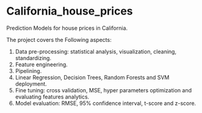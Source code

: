 # California_house_prices
Prediction Models for house prices in California.

The project covers the Following aspects:
1. Data pre-processing: statistical analysis, visualization, cleaning, standardizing.
2. Feature engineering.
3. Pipelining.
4. Linear Regression, Decision Trees, Random Forests and SVM deployment.
5. Fine tuning: cross validation, MSE, hyper parameters optimization and evaluating features analytics.
6. Model evaluation: RMSE, 95% confidence interval, t-score and z-score.
